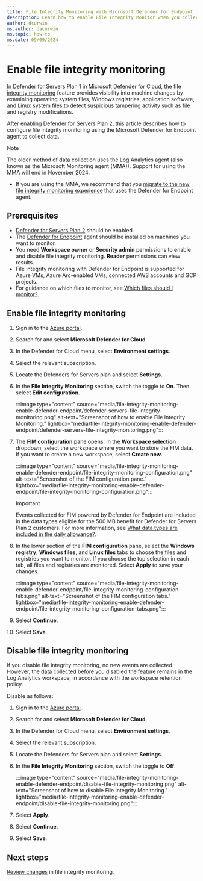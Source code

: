 ```yaml
---
title: File Integrity Monitoring with Microsoft Defender for Endpoint
description: Learn how to enable File Integrity Monitor when you collect data with Microsoft Defender for Endpoint.
author: dcurwin
ms.author: dacurwin
ms.topic: how-to
ms.date: 09/09/2024
---
```


# Enable file integrity monitoring 

In Defender for Servers Plan 1 in Microsoft Defender for Cloud, the [file integrity monitoring](file-integrity-monitoring-overview.md) feature provides visibility into machine changes by examining operating system files, Windows registries, application software, and Linux system files to detect suspicious tampering activity such as file and registry modifications.


After enabling Defender for Servers Plan 2, this article describes how to configure file integrity monitoring using the Microsoft Defender for Endpoint agent to collect data.

> [!Note]
> The older method of data collection uses the Log Analytics agent (also known as the Microsoft Monitoring agent (MMA)). Support for using the MMA will end in November 2024.
> - If you are using the MMA, we recommend that you [migrate to the new file integrity monitoring experience](migrate-file-integrity-monitoring.md) that uses the Defender for Endpoint agent.

## Prerequisites

- [Defender for Servers Plan 2](plan-defender-for-servers-select-plan.md#plan-features) should be enabled.
- The [Defender for Endpoint](/defender-endpoint/microsoft-defender-endpoint) agent should be installed on machines you want to monitor.
- You need **Workspace owner** or **Security admin** permissions to enable and disable file integrity monitoring. **Reader** permissions can view results.
- File integrity monitoring with Defender for Endpoint is supported for Azure VMs, Azure Arc-enabled VMs, connected AWS accounts and GCP projects.
- For guidance on which files to monitor, see [Which files should I monitor?](file-integrity-monitoring-overview.md#choosing-what-to-monitor).


## Enable file integrity monitoring

1. Sign in to the [Azure portal](https://portal.azure.com).

1. Search for and select **Microsoft Defender for Cloud**.

1. In the Defender for Cloud menu, select **Environment settings**.

1. Select the relevant subscription.

1. Locate the Defenders for Servers plan and select **Settings**.
1. In the **File Integrity Monitoring** section, switch the toggle to **On**. Then select **Edit configuration**.

    :::image type="content" source="media/file-integrity-monitoring-enable-defender-endpoint/defender-servers-file-integrity-monitoring.png" alt-text="Screenshot of how to enable File Integrity Monitoring." lightbox="media/file-integrity-monitoring-enable-defender-endpoint/defender-servers-file-integrity-monitoring.png":::

1. The **FIM configuration** pane opens. In the **Workspace selection** dropdown, select the workspace where you want to store the FIM data. If you want to create a new workspace, select **Create new**.

   :::image type="content" source="media/file-integrity-monitoring-enable-defender-endpoint/file-integrity-monitoring-configuration.png" alt-text="Screenshot of the FIM configuration pane." lightbox="media/file-integrity-monitoring-enable-defender-endpoint/file-integrity-monitoring-configuration.png":::

    > [!IMPORTANT]
    > Events collected for FIM powered by Defender for Endpoint are included in the data types eligible for the 500 MB benefit for Defender for Servers Plan 2 customers. For more information, see [What data types are included in the daily allowance?](faq-defender-for-servers.yml#what-data-types-are-included-in-the-daily-allowance-).

1. In the lower section of the **FIM configuration** pane, select the **Windows registry**, **Windows files**, and **Linux files** tabs to choose the files and registries you want to monitor. If you choose the top selection in each tab, all files and registries are monitored. Select **Apply** to save your changes.

   :::image type="content" source="media/file-integrity-monitoring-enable-defender-endpoint/file-integrity-monitoring-configuration-tabs.png" alt-text="Screenshot of the FIM configuration tabs." lightbox="media/file-integrity-monitoring-enable-defender-endpoint/file-integrity-monitoring-configuration-tabs.png":::

1. Select **Continue**.

1. Select **Save**.

## Disable file integrity monitoring

If you disable file integrity monitoring, no new events are collected. However, the data collected before you disabled the feature remains in the Log Analytics workspace, in accordance with the workspace retention policy.

Disable as follows:

1. Sign in to the [Azure portal](https://portal.azure.com).
1. Search for and select **Microsoft Defender for Cloud**.
1. In the Defender for Cloud menu, select **Environment settings**.

1. Select the relevant subscription.

1. Locate the Defenders for Servers plan and select **Settings**.
1. In the **File Integrity Monitoring** section, switch the toggle to **Off**.

    :::image type="content" source="media/file-integrity-monitoring-enable-defender-endpoint/disable-file-integrity-monitoring.png" alt-text="Screenshot of how to disable File Integrity Monitoring." lightbox="media/file-integrity-monitoring-enable-defender-endpoint/disable-file-integrity-monitoring.png":::

1. Select **Apply**.

1. Select **Continue**.

1. Select **Save**.

## Next steps

[Review changes](file-integrity-monitoring-review-changes.md) in file integrity monitoring.
